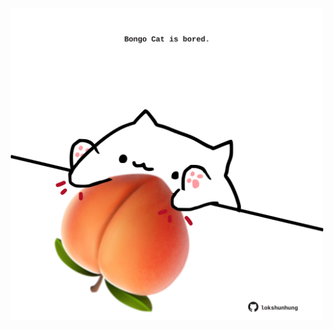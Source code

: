 <!-- built at 10/06/2024, 23:00:42 UTC -->
<p align="center">
  <img width="500" height="500" src="./ReadmeImage.svg">
</p>

